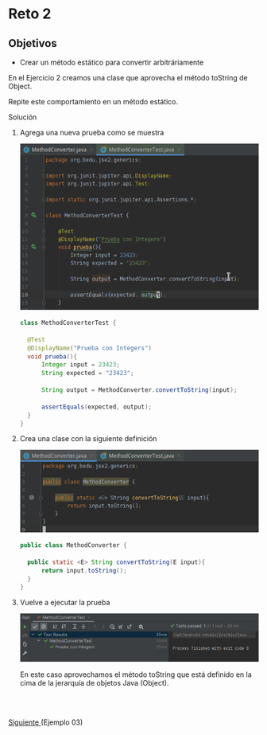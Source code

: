 # Reto 2

## Objetivos

* Crear un método estático para convertir arbitráriamente 

En el Ejercicio 2 creamos una clase que aprovecha el método toString de Object.

Repite este comportamiento en un método estático.

<!-- <details> -->
  <summary>Solución</summary>

  1. Agrega una nueva prueba como se muestra
    
      <img src="img/figura01.png" alt="Nueva prueba"/>

      ```java
      class MethodConverterTest {

        @Test
        @DisplayName("Prueba con Integers")
        void prueba(){
            Integer input = 23423;
            String expected = "23423";

            String output = MethodConverter.convertToString(input);

            assertEquals(expected, output);
        }
      }
      ```
  
  2. Crea una clase con la siguiente definición
    
      <img src="img/figura02.png" alt="Método"/>

      ```java
      public class MethodConverter {

        public static <E> String convertToString(E input){
            return input.toString();
        }
      }
      ```
  
  3. Vuelve a ejecutar la prueba

      ![Prueba](./img/figura03.png)

      En este caso aprovechamos el método toString que está definido en la cima de la jerarquía de objetos Java (Object).

</details>


<br/>
<br/>

[Siguiente ](../Ejemplo-03/Readme.md)(Ejemplo 03)